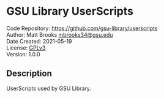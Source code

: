 # GSU Library UserScripts
Code Repository: https://github.com/gsu-library/userscripts  
Author: Matt Brooks <mbrooks34@gsu.edu>  
Date Created: 2021-05-19  
License: [GPLv3](https://www.gnu.org/licenses/gpl-3.0.en.html)  
Version: 1.0.0

## Description
UserScripts used by GSU Library.
